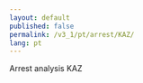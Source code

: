 ```yaml
---
layout: default
published: false
permalink: /v3_1/pt/arrest/KAZ/
lang: pt
---
```


Arrest analysis KAZ
